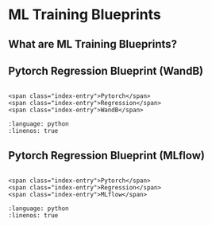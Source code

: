 # ML Training Blueprints

## What are ML Training Blueprints?

## Pytorch Regression Blueprint (WandB)

```{index} triple: Pytorch; Regression; WandB;
```

```{raw} html
<span class="index-entry">Pytorch</span>
<span class="index-entry">Regression</span>
<span class="index-entry">WandB</span>
```

```{literalinclude} ../../src/blueprint_dev_v2_services/ml_pytorch_regression/ml_pytorch_regression_service.py
:language: python
:linenos: true
```

## Pytorch Regression Blueprint (MLflow)

```{index} triple: Pytorch; Regression; MLflow;
```

```{raw} html
<span class="index-entry">Pytorch</span>
<span class="index-entry">Regression</span>
<span class="index-entry">MLflow</span>
```

```{literalinclude} ../../src/blueprint_dev_v2_services/ml_pytorch_regression_mlflow/ml_pytorch_regression_mlflow_service.py
:language: python
:linenos: true
```
